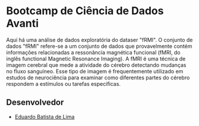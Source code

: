 # Bootcamp de Ciência de Dados Avanti

Aqui há uma análise de dados exploratória do dataser "fRMI". O conjunto de dados "fRMI" refere-se a um conjunto de dados que provavelmente contém informações relacionadas a ressonância magnética funcional (fMRI, do inglês functional Magnetic Resonance Imaging). A fMRI é uma técnica de imagem cerebral que mede a atividade do cérebro detectando mudanças no fluxo sanguíneo. Esse tipo de imagem é frequentemente utilizado em estudos de neurociência para examinar como diferentes partes do cérebro respondem a estímulos ou tarefas específicas.

## Desenvolvedor
 - [Eduardo Batista de Lima](https://github.com/devfenrir)


